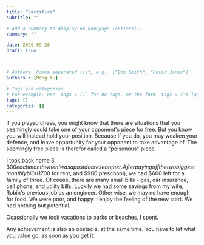 ```yaml
---
title: "Sacrifice"
subtitle: ""

# Add a summary to display on homepage (optional).
summary: ""

date: 2020-09-28
draft: true



# Authors. Comma separated list, e.g. `["Bob Smith", "David Jones"]`.
authors : [Meng Xu]

# Tags and categories
# For example, use `tags = []` for no tags, or the form `tags = ["A Tag", "Another Tag"]` for one or more tags.
tags: []
categories: []
---
```


If you played chess, you might know that there are situations that you seemingly could take one of your opponent's piece for free. But you know you will instead hold your position. Because if you do, you may weaken your defence, and leave opportunity for your opponent to take advantage of. The seemingly free piece is therefor called a "poisonous" piece.

I took back home $3,300 each month when I was a postdoc researcher. After paying off the two biggest monthly bills ($1700 for rent, and $900 preschool), we had $600 left for a family of three. Of couse, there are many small bills - gas, car insurance, cell phone, and utility bills. Luckily we had some savings from my wife, Robin's previous job as an engineer. Other wise, we may no have enough for food. We were poor, and happy. I enjoy the feeling of the new start. We had nothing but potential.

Ocassionally we took vacations to parks or beaches, I spent.

Any achievement is also an obstacle, at the same time. You have to let what you value go, as soon as you get it.